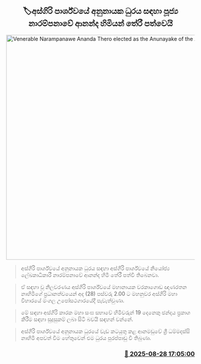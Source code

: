 <p align='center'><b><h2 align='center' title='Venerable Narampanawe Ananda Thero elected as the Anunayake of the Asgiri Chapter'>🏷අස්ගිරි පාර්ශ්වයේ අනුනායක ධුරය සඳහා පූජ්‍ය නාරම්පනාවේ ආනන්ද හිමියන් තේරී පත්වෙයි</h2></b></p>
<p align='center'><img src='https://helakuru.sgp1.cdn.digitaloceanspaces.com/esana/images/lib/ananda-gh.jpg' width='600' alt='Venerable Narampanawe Ananda Thero elected as the Anunayake of the Asgiri Chapter'></p>

> අස්ගිරි පාර්ශ්වයේ අනුනායක ධුරය සඳහා අස්ගිරි පාර්ශ්වයේ නියෝජ්‍ය ලේඛකාධිකාරී නාරම්පනාවේ ආනන්ද හිමි තේරී පත්වී තිබෙනවා.

> ඒ සඳහා වූ නිලවරණය අස්ගිරි පාර්ශ්වයේ මහානායක වරකාගොඩ ඥාණරතන නාහිමිගේ ප්‍රධානත්වයෙන් අද (28) පස්වරු 2.00 ට මහනුවර අස්ගිරි මහා විහාරයේ මංගල උපෝසථගාරයේදී පැවැත්වුණා. 

> මේ සඳහා අස්ගිරි කාරක මහා සංඝ සභාවේ හිමිවරුන් 19 දෙනෙකු ඡන්දය ප්‍රකාශ කිරීම සඳහා සුදුසුකම් ලබා සිටි බවයි සඳහන් වන්නේ.

> අස්ගිරි පාර්ශ්වයේ අනුනායක ධුරයේ වැඩ කටයුතු කළ ආනමඩුවේ ශ්‍රී ධම්මදස්සි නාහිමි අපවත් වීම හේතුවෙන් එම ධුරය පුරප්පාඩු වී තිබුණා.



<h3 align='right'><a href='https://www.helakuru.lk/esana/p/113163/'>📅 2025-08-28 17:05:00</a></h3>
